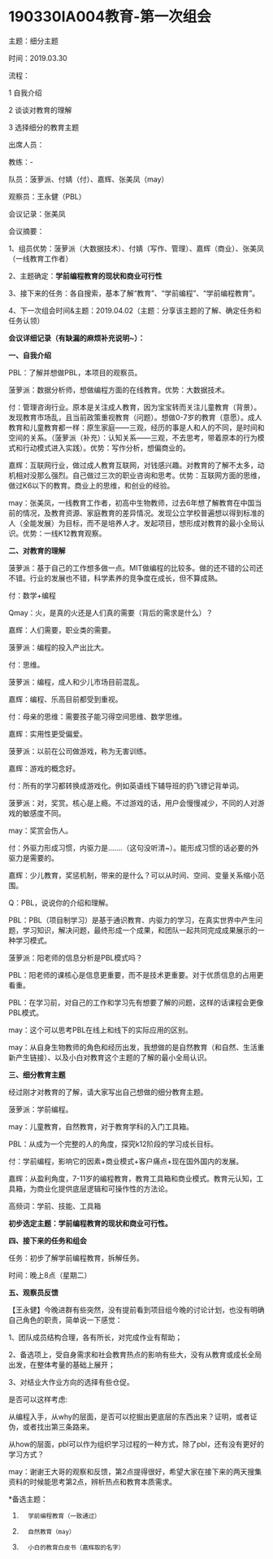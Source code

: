 # 190330IA004教育-第一次组会

主题：细分主题

时间：2019.03.30

流程：

1 自我介绍

2 谈谈对教育的理解

3 选择细分的教育主题

出席人员：

教练：-

队员：菠萝派、付婧（付）、嘉辉、张美凤（may）

观察员：王永健（PBL）

会议记录：张美凤

会议摘要：

1、组员优势：菠萝派（大数据技术）、付婧（写作、管理）、嘉辉（商业）、张美凤（一线教育工作者）

2、主题确定：**学前编程教育的现状和商业可行性**

3、接下来的任务：各自搜索，基本了解“教育”、“学前编程”、“学前编程教育”。

4、下一次组会时间&主题：2019.04.02（主题：分享该主题的了解、确定任务和任务认领）

 

**会议详细记录（有缺漏的麻烦补充说明~）：**

**一、自我介绍**

PBL：了解并想做PBL，本项目的观察员。

菠萝派：数据分析师，想做编程方面的在线教育。优势：大数据技术。

付：管理咨询行业。原本是关注成人教育，因为宝宝转而关注儿童教育（背景）。发现教育市场乱，且当前政策重视教育（问题）。想做0-7岁的教育（意愿）。成人教育和儿童教育都一样：原生家庭——三观，经历的事是人和人的不同，是时间和空间的关系。（菠萝派（补充）：认知关系——三观，不去思考，带着原本的行为模式和行动模式进入实践）。优势：写作分析，想偏商业的。

嘉辉：互联网行业，做过成人教育互联网，对钱感兴趣。对教育的了解不太多，动机相对没那么强烈。自己做过三次的职业咨询和思考。优势：互联网方面的思维，做过K6以下的教育。商业上的思维，和创业的经验。

may：张美凤，一线教育工作者，初高中生物教师，过去6年想了解教育在中国当前的情况，及教育资源、家庭教育的差异情况。发现公立学校普遍想以得到标准的人（全能发展）为目标，而不是培养人才。发起项目，想形成对教育的最小全局认识。优势：一线K12教育观察。

 

**二、对教育的理解**

菠萝派：基于自己的工作想多做一点。MIT做编程的比较多。做的还不错的公司还不错。行业的发展也不错，科学素养的竞争度在成长，但不算成熟。

付：数学+编程

Qmay：火，是真的火还是人们真的需要（背后的需求是什么）？

嘉辉：人们需要，职业类的需要。

菠萝派：编程的投入产出比大。

付：思维。

菠萝派：编程，成人和少儿市场目前混乱。

嘉辉：编程、乐高目前都受到重视。

付：母亲的思维：需要孩子能习得空间思维、数学思维。

嘉辉：实用性更受偏爱。

 

菠萝派：以前在公司做游戏，称为无害训练。

嘉辉：游戏的概念好。

付：所有的学习都转换成游戏化。例如英语线下辅导班的扔飞镖记背单词。

菠萝派：对，奖赏。核心是上瘾。不过游戏的话，用户会慢慢减少，不同的人对游戏的敏感度不同。

may：奖赏会伤人。

付：外驱力形成习惯，内驱力是.......（这句没听清~）。能形成习惯的话必要的外驱力是需要的。

嘉辉：少儿教育，奖惩机制，带来的是什么？可以从时间、空间、变量关系缩小范围。

 

Q：PBL，说说你的介绍和理解。

PBL：PBL（项目制学习）是基于通识教育、内驱力的学习，在真实世界中产生问题，学习知识，解决问题，最终形成一个成果，和团队一起共同完成成果展示的一种学习模式。

菠萝派：阳老师的信息分析是PBL模式吗？

PBL：阳老师的课核心是信息更重要，而不是技术更重要。对于优质信息的占用更看重。

PBL：在学习前，对自己的工作和学习先有想要了解的问题，这样的话课程会更像PBL模式。

may：这个可以思考PBL在线上和线下的实际应用的区别。

may：从自身生物教师的角色和经历出发，我想做的是自然教育（和自然、生活重新产生链接）、以及小白对教育这个主题的了解的最小全局认识。

 

**三、细分教育主题**

经过刚才对教育的了解，请大家写出自己想做的细分教育主题。

菠萝派：学前编程。

may：儿童教育，自然教育，对于教育学科的入门工具箱。

PBL：从成为一个完整的人的角度，探究k12阶段的学习成长目标。

付：学前编程，影响它的因素+商业模式+客户痛点+现在国外国内的发展。

嘉辉：从盈利角度，7-11岁的编程教育，教育工具箱和商业模式。教育元认知，工具箱，为商业化提供底层逻辑和可操作性的方法论。

高频词：学前、技能、工具箱

 

**初步选定主题：学前编程教育的现状和商业可行性。**

 

**四、接下来的任务和组会**

任务：初步了解学前编程教育，拆解任务。

时间：晚上8点（星期二）

 

**五、观察员反馈**

【王永健】今晚进群有些突然，没有提前看到项目组今晚的讨论计划，也没有明确自己角色的职责，简单说一下感觉：

1、团队成员结构合理，各有所长，对完成作业有帮助；

2、备选项上，受自身需求和社会教育热点的影响有些大，没有从教育或成长全局出发，在整体考量的基础上展开；

3、对结业大作业方向的选择有些仓促。

是否可以这样考虑:

从编程入手，从why的层面，是否可以挖掘出更底层的东西出来？证明，或者证伪，或者找出第三条路来。

从how的层面，pbl可以作为组织学习过程的一种方式，除了pbl，还有没有更好的学习方式？

may：谢谢王大哥的观察和反馈，第2点提得很好，希望大家在接下来的两天搜集资料的时候能思考第2点，辨析热点和教育本质需求。

 

*备选主题：

1.       学前编程教育（一致通过）

2.       自然教育（may）

3.       小白的教育白皮书（嘉辉取的名字）
